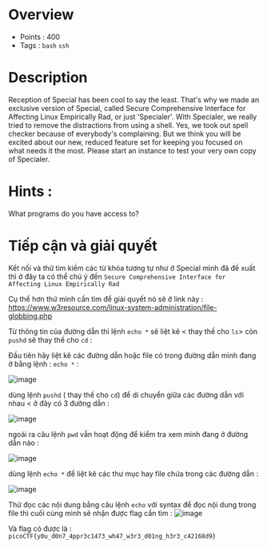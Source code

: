 # Overview #
* Points : 400 
* Tags : `bash` `ssh`

# Description #

Reception of Special has been cool to say the least. 
That's why we made an exclusive version of Special, called Secure Comprehensive Interface for Affecting Linux Empirically Rad, or just 'Specialer'. 
With Specialer, we really tried to remove the distractions from using a shell. Yes, we took out spell checker because of everybody's complaining. 
But we think you will be excited about our new, reduced feature set for keeping you focused on what needs it the most. 
Please start an instance to test your very own copy of Specialer.

# Hints : #

What programs do you have access to?

# Tiếp cận và giải quyết #

Kết nối và thử tìm kiếm các từ khóa tương tự như ở Special mình đã đề xuất thì ở đây ta có thể chú ý đến `Secure Comprehensive Interface for Affecting Linux Empirically Rad`

Cụ thể hơn thứ mình cần tìm để giải quyết nó sẽ ở link này : https://www.w3resource.com/linux-system-administration/file-globbing.php 

Từ thông tin của đường dẫn thì lệnh `echo *` sẽ liệt kê < thay thế cho `ls`> còn `pushd` sẽ thay thế cho `cd` :

Đầu tiên hãy liệt kê các đường dẫn hoặc file có trong đường dẫn mình đang ở bằng lệnh : `echo *` :

![image](https://user-images.githubusercontent.com/126185640/229801980-1d897882-356c-42fb-a9c5-bf1108091750.png)

dùng lệnh `pushd` ( thay thế cho `cd`) để di chuyển giữa các đường dẫn với nhau < ở đây có 3 đường dẫn :

![image](https://user-images.githubusercontent.com/126185640/229802235-3499677f-57ef-4b83-993d-e002f1a59c36.png)

ngoài ra câu lệnh `pwd` vẫn hoạt động để kiểm tra xem mình đang ở đường dẫn nào : 

![image](https://user-images.githubusercontent.com/126185640/229802628-afc68923-e38e-4ea1-95b7-e297ddb86144.png)

dùng lệnh `echo *` để liệt kê các thư mục hay file chứa trong các đường dẫn : 

![image](https://user-images.githubusercontent.com/126185640/229803204-abcb5224-7702-4b73-ae51-a9cd3f25580b.png)

Thử đọc các nội dung bằng câu lệnh `echo` với syntax để đọc nội dung trong file thì cuối cùng mình sẽ nhận được flag cần tìm : 
![image](https://user-images.githubusercontent.com/126185640/229803841-d040a3c3-2e11-41d2-bf35-db846c9233ac.png)

Và flag có được là : `picoCTF{y0u_d0n7_4ppr3c1473_wh47_w3r3_d01ng_h3r3_c42168d9}`
